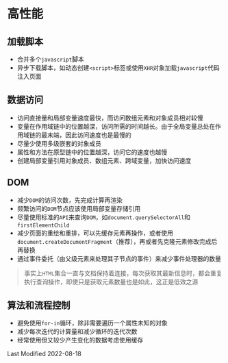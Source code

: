 # 高性能

## 加载脚本

- 合并多个`javascript`脚本
- 异步下载脚本，如动态创建`<script>`标签或使用`XHR`对象加载`javascript`代码注入页面

## 数据访问

- 访问直接量和局部变量速度最快，而访问数组元素和对象成员相对较慢
- 变量在作用域链中的位置越深，访问所需的时间越长。由于全局变量总处在作用域链的最末端，因此访问速度也是最慢的
- 尽量少使用多级嵌套的对象成员
- 属性和方法在原型链中的位置越深，访问它的速度也越慢
- 创建局部变量引用对象成员、数组元素、跨域变量，加快访问速度

## DOM

- 减少`DOM`的访问次数，先完成计算再渲染
- 频繁访问的`DOM`节点应该使用局部变量存储引用
- 尽量使用标准的`API`来查询`DOM`，如`document.querySelectorAll`和`firstElementChild`
- 减少页面的重绘和重排，可以先缓存元素再操作，或者使用`document.createDocumentFragment`（推荐），再或者先克隆元素修改完成后再替换
- 通过事件委托（由父级元素来处理其子节点的事件）来减少事件处理器的数量

>事实上`HTML`集合一直与文档保持着连接，每次获取其最新信息时，都会重复执行查询操作，即使只是获取元素数量也是如此，这正是低效之源

## 算法和流程控制

- 避免使用`for-in`循环，除非需要遍历一个属性未知的对象
- 减少每次迭代的计算量和减少循环的迭代次数
- 经常使用但又较少产生变化的数据考虑使用缓存

Last Modified 2022-08-18
